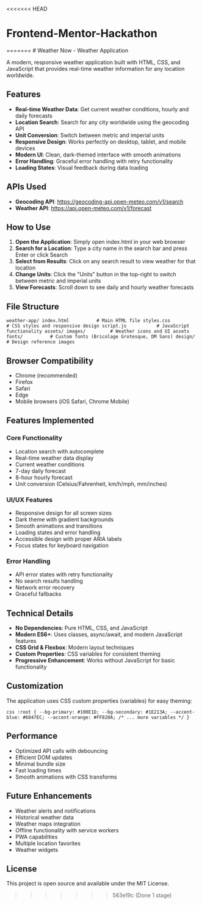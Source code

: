 <<<<<<< HEAD
# Frontend-Mentor-Hackathon
=======
﻿# Weather Now - Weather Application

A modern, responsive weather application built with HTML, CSS, and JavaScript that provides real-time weather information for any location worldwide.

## Features

- **Real-time Weather Data**: Get current weather conditions, hourly and daily forecasts
- **Location Search**: Search for any city worldwide using the geocoding API
- **Unit Conversion**: Switch between metric and imperial units
- **Responsive Design**: Works perfectly on desktop, tablet, and mobile devices
- **Modern UI**: Clean, dark-themed interface with smooth animations
- **Error Handling**: Graceful error handling with retry functionality
- **Loading States**: Visual feedback during data loading

## APIs Used

- **Geocoding API**: https://geocoding-api.open-meteo.com/v1/search
- **Weather API**: https://api.open-meteo.com/v1/forecast

## How to Use

1. **Open the Application**: Simply open index.html in your web browser
2. **Search for a Location**: Type a city name in the search bar and press Enter or click Search
3. **Select from Results**: Click on any search result to view weather for that location
4. **Change Units**: Click the "Units" button in the top-right to switch between metric and imperial units
5. **View Forecasts**: Scroll down to see daily and hourly weather forecasts

## File Structure

`
weather-app/
 index.html          # Main HTML file
 styles.css          # CSS styles and responsive design
 script.js           # JavaScript functionality
 assets/
    images/         # Weather icons and UI assets
    fonts/          # Custom fonts (Bricolage Grotesque, DM Sans)
 design/             # Design reference images
`

## Browser Compatibility

- Chrome (recommended)
- Firefox
- Safari
- Edge
- Mobile browsers (iOS Safari, Chrome Mobile)

## Features Implemented

###  Core Functionality
- Location search with autocomplete
- Real-time weather data display
- Current weather conditions
- 7-day daily forecast
- 8-hour hourly forecast
- Unit conversion (Celsius/Fahrenheit, km/h/mph, mm/inches)

###  UI/UX Features
- Responsive design for all screen sizes
- Dark theme with gradient backgrounds
- Smooth animations and transitions
- Loading states and error handling
- Accessible design with proper ARIA labels
- Focus states for keyboard navigation

###  Error Handling
- API error states with retry functionality
- No search results handling
- Network error recovery
- Graceful fallbacks

## Technical Details

- **No Dependencies**: Pure HTML, CSS, and JavaScript
- **Modern ES6+**: Uses classes, async/await, and modern JavaScript features
- **CSS Grid & Flexbox**: Modern layout techniques
- **Custom Properties**: CSS variables for consistent theming
- **Progressive Enhancement**: Works without JavaScript for basic functionality

## Customization

The application uses CSS custom properties (variables) for easy theming:

`css
:root {
    --bg-primary: #100E1D;
    --bg-secondary: #1E213A;
    --accent-blue: #6047EC;
    --accent-orange: #FF820A;
    /* ... more variables */
}
`

## Performance

- Optimized API calls with debouncing
- Efficient DOM updates
- Minimal bundle size
- Fast loading times
- Smooth animations with CSS transforms

## Future Enhancements

- Weather alerts and notifications
- Historical weather data
- Weather maps integration
- Offline functionality with service workers
- PWA capabilities
- Multiple location favorites
- Weather widgets

## License

This project is open source and available under the MIT License.
>>>>>>> 563e19c (Done 1 stage)
